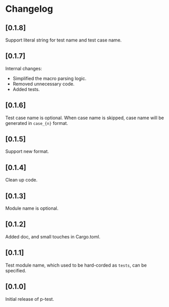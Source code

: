 # Changelog

## [0.1.8]
Support literal string for test name and test case name.

## [0.1.7]
Internal changes:
- Simplified the macro parsing logic.
- Removed unnecessary code.
- Added tests.

## [0.1.6]
Test case name is optional. When case name is skipped, case name will be generated in `case_{n}` format.

## [0.1.5]
Support new format.

## [0.1.4]
Clean up code.

## [0.1.3]
Module name is optional.

## [0.1.2]
Added doc, and small touches in Cargo.toml.

## [0.1.1]
Test module name, which used to be hard-corded as `tests`, can be specified.

## [0.1.0]
Initial release of p-test.

